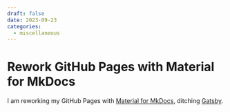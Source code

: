 ```yaml
---
draft: false
date: 2023-09-23
categories:
  - miscellaneous
---
```


# Rework GitHub Pages with Material for MkDocs

I am reworking my GitHub Pages with [Material for MkDocs](https://squidfunk.github.io/mkdocs-material/), ditching [Gatsby](https://www.gatsbyjs.com/).
